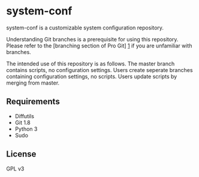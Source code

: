 # system-conf

system-conf is a customizable system configuration repository.

Understanding Git branches is a prerequisite for using this repository.  Please
refer to the [branching section of Pro Git] [1] if you are unfamiliar with
branches.

The intended use of this repository is as follows. The master branch contains
scripts, no configuration settings.  Users create seperate branches containing
configuration settings, no scripts.  Users update scripts by merging from
master.

## Requirements

- Diffutils
- Git 1.8
- Python 3
- Sudo

## License

GPL v3

[1]: http://git-scm.com/book/en/Git-Branching/
